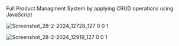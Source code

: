 Full Product Managment System by applying CRUD operations using JavaScript


![Screenshot_28-2-2024_12728_127 0 0 1](https://github.com/amrkamalfoad/Products-Managment-System/assets/47904218/b244b7a8-2ec6-411b-8e01-060df93078ba)

![Screenshot_28-2-2024_12919_127 0 0 1](https://github.com/amrkamalfoad/Products-Managment-System/assets/47904218/c86ea7f4-5382-4f12-b523-8fff592d504d)

